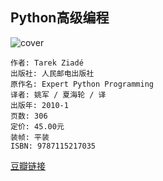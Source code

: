 ## Python高级编程
![cover](https://img3.doubanio.com/view/subject/l/public/s4163751.jpg)

    作者: Tarek Ziadé 
    出版社: 人民邮电出版社
    原作名: Expert Python Programming
    译者: 姚军 / 夏海轮 / 译 
    出版年: 2010-1
    页数: 306
    定价: 45.00元
    装帧: 平装
    ISBN: 9787115217035

[豆瓣链接](https://book.douban.com/subject/4212921/)